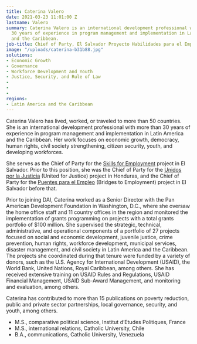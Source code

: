 ```yaml
---
title: Caterina Valero
date: 2021-03-23 11:01:00 Z
lastname: Valero
summary: Caterina Valero is an international development professional with more than
  30 years of experience in program management and implementation in Latin America
  and the Caribbean.
job-title: Chief of Party, El Salvador Proyecto Habilidades para el Empleo
image: "/uploads/caterina-b31b88.jpg"
solutions:
- Economic Growth
- Governance
- Workforce Development and Youth
- Justice, Security, and Rule of Law
- 
- 
- 
regions:
- Latin America and the Caribbean
---
```


Caterina Valero has lived, worked, or traveled to more than 50 countries. She is an international development professional with more than 30 years of experience in program management and implementation in Latin America and the Caribbean. Her work focuses on economic growth, democracy, human rights, civil society strengthening, citizen security, youth, and developing workforces.

She serves as the Chief of Party for the [Skills for Employment](https://www.dai.com/our-work/projects/el-salvador-skills-for-employment) project in El Salvador. Prior to this position, she was the Chief of Party for the [Unidos por la Justicia](https://www.dai.com/our-work/projects/honduras-united-for-justice) (United for Justice) project in Honduras, and the Chief of Party for the [Puentes para el Empleo](https://www.dai.com/our-work/projects/usaid-el-salvador-puentes-para-el-empleo-bridges-employment-project) (Bridges to Employment) project in El Salvador before that.

Prior to joining DAI, Caterina worked as a Senior Director with the Pan American Development Foundation in Washington, D.C., where she oversaw the home office staff and 11 country offices in the region and monitored the implementation of grants programming on projects with a total grants portfolio of $100 million. She supervised the strategic, technical, administrative, and operational components of a portfolio of 27 projects focused on social and economic development, juvenile justice, crime prevention, human rights, workforce development, municipal services, disaster management, and civil society in Latin America and the Caribbean. The projects she coordinated during that tenure were funded by a variety of donors, such as the U.S. Agency for International Development (USAID), the World Bank, United Nations, Royal Caribbean, among others. She has received extensive training on USAID Rules and Regulations, USAID Financial Management, USAID Sub-Award Management, and monitoring and evaluation, among others.

Caterina has contributed to more than 15 publications on poverty reduction, public and private sector partnerships, local governance, security, and youth, among others.

* M.S., comparative political science, Institut d’Etudes Politiques, France
* M.S., international relations, Catholic University, Chile
* B.A., communications, Catholic University, Venezuela